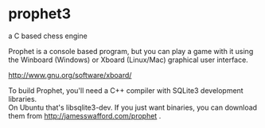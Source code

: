 # prophet3
a C based chess engine

Prophet is a console based program, but you can play a game with it using the 
Winboard (Windows) or Xboard (Linux/Mac) graphical user interface.  

http://www.gnu.org/software/xboard/


To build Prophet, you'll need a C++ compiler with SQLite3 development libraries.  
On Ubuntu that's libsqlite3-dev.  If you just want binaries, you can download them
from http://jamesswafford.com/prophet .




